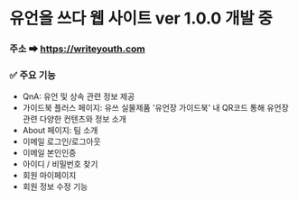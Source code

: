 # 유언을 쓰다 웹 사이트 ver 1.0.0 개발 중

### 주소 ➡ https://writeyouth.com

### ✅ 주요 기능
- QnA: 유언 및 상속 관련 정보 제공
- 가이드북 플러스 페이지: 유쓰 실물제품 '유언장 가이드북' 내 QR코드 통해 유언장 관련 다양한 컨텐츠와 정보 소개
- About 페이지: 팀 소개
- 이메일 로그인/로그아웃
- 이메일 본인인증
- 아이디 / 비밀번호 찾기
- 회원 마이페이지
- 회원 정보 수정 기능
